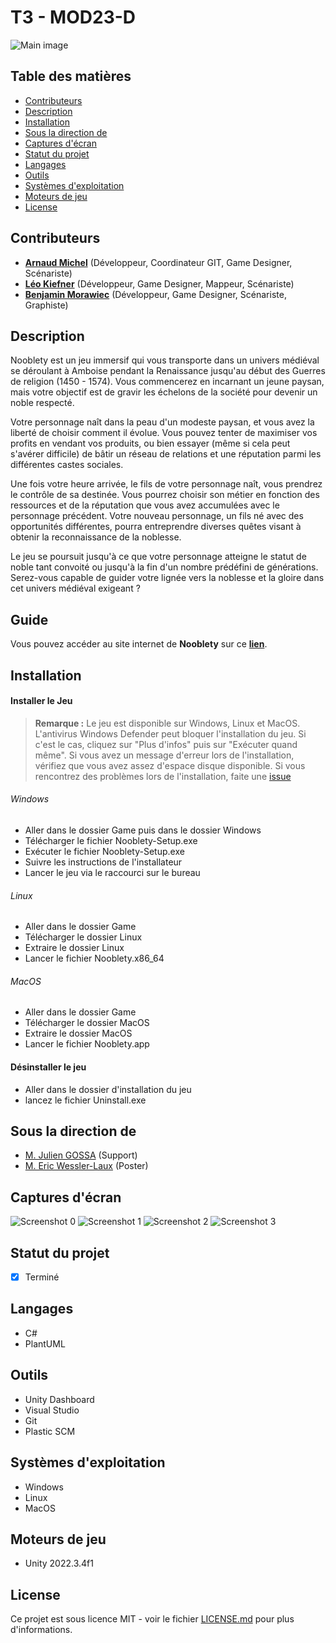 # T3 - MOD23-D

![Main image](images/Main%20image.png)

## Table des matières
- [Contributeurs](#contributeurs)
- [Description](#description)
- [Installation](#installation)
- [Sous la direction de](#sous-la-direction-de)
- [Captures d'écran](#captures-décran)
- [Statut du projet](#statut-du-projet)
- [Langages](#langages)
- [Outils](#outils)
- [Systèmes d'exploitation](#systèmes-dexploitation)
- [Moteurs de jeu](#moteurs-de-jeu)
- [License](#license)

## Contributeurs
- [__Arnaud Michel__](https://github.com/MrArnaudMichel) (Développeur, Coordinateur GIT, Game Designer, Scénariste)
- [__Léo Kiefner__](https://github.com/LeoKiefner) (Développeur, Game Designer, Mappeur, Scénariste)
- [__Benjamin Morawiec__](https://github.com/bjt2017) (Développeur, Game Designer, Scénariste, Graphiste)

## Description
Nooblety est un jeu immersif qui vous transporte dans un univers médiéval se déroulant à Amboise pendant la Renaissance jusqu'au début des Guerres de religion (1450 - 1574). Vous commencerez en incarnant un jeune paysan, mais votre objectif est de gravir les échelons de la société pour devenir un noble respecté.

Votre personnage naît dans la peau d'un modeste paysan, et vous avez la liberté de choisir comment il évolue. Vous pouvez tenter de maximiser vos profits en vendant vos produits, ou bien essayer (même si cela peut s'avérer difficile) de bâtir un réseau de relations et une réputation parmi les différentes castes sociales.

Une fois votre heure arrivée, le fils de votre personnage naît, vous prendrez le contrôle de sa destinée. Vous pourrez choisir son métier en fonction des ressources et de la réputation que vous avez accumulées avec le personnage précédent. Votre nouveau personnage, un fils né avec des opportunités différentes, pourra entreprendre diverses quêtes visant à obtenir la reconnaissance de la noblesse.

Le jeu se poursuit jusqu'à ce que votre personnage atteigne le statut de noble tant convoité ou jusqu'à la fin d'un nombre prédéfini de générations. Serez-vous capable de guider votre lignée vers la noblesse et la gloire dans cet univers médiéval exigeant ?

## Guide

Vous pouvez accéder au site internet de **Nooblety** sur ce __[lien](https://nooblety.arnaudmichel.fr/)__. 

## Installation
#### Installer le Jeu

> __Remarque :__ Le jeu est disponible sur Windows, Linux et MacOS.
> L'antivirus Windows Defender peut bloquer l'installation du jeu. Si c'est le cas, cliquez sur "Plus d'infos" puis sur "Exécuter quand même".
> Si vous avez un message d'erreur lors de l'installation, vérifiez que vous avez assez d'espace disque disponible.
> Si vous rencontrez des problèmes lors de l'installation, faite une [issue](https://git.unistra.fr/t3-michel-morawien-kiefner/mod23-d)

###### Windows
- Aller dans le dossier Game puis dans le dossier Windows
- Télécharger le fichier Nooblety-Setup.exe
- Exécuter le fichier Nooblety-Setup.exe
- Suivre les instructions de l'installateur
- Lancer le jeu via le raccourci sur le bureau

###### Linux
- Aller dans le dossier Game
- Télécharger le dossier Linux
- Extraire le dossier Linux
- Lancer le fichier Nooblety.x86_64

###### MacOS
- Aller dans le dossier Game
- Télécharger le dossier MacOS
- Extraire le dossier MacOS
- Lancer le fichier Nooblety.app


#### Désinstaller le jeu
- Aller dans le dossier d'installation du jeu
- lancez le fichier Uninstall.exe

## Sous la direction de
- [M. Julien GOSSA](https://twitter.com/JulienGossa) (Support)
- [M. Eric Wessler-Laux](https://twitter.com/jclebreton) (Poster)

## Captures d'écran
![Screenshot 0](images/Screen0.png)
![Screenshot 1](images/screen1.png)
![Screenshot 2](images/screen2.png)
![Screenshot 3](images/screen3.png)

## Statut du projet
- [x] Terminé

## Langages
- C#
- PlantUML

## Outils
- Unity Dashboard
- Visual Studio
- Git
- Plastic SCM

## Systèmes d'exploitation
- Windows
- Linux
- MacOS


## Moteurs de jeu
- Unity 2022.3.4f1

## License

Ce projet est sous licence MIT - voir le fichier [LICENSE.md](LICENSE.md) pour plus d'informations.
